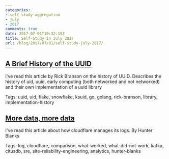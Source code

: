 ```yaml
---
categories:
- self-study-aggregation
- july
- 2017
comments: true
date: 2017-07-01T10:32:19Z
title: Self-Study in July 2017 
url: /blog/2017/07/01/self-study-july-2017/
---
```


## [A Brief History of the UUID](https://segment.com/blog/a-brief-history-of-the-uuid/)

I've read this article by Rick Branson on the history of UUID.
Describes the history of uid, uuid, early computing (both networked and not networked) and their own implementation of a uuid library

Tags: uuid, uid, flake, snowflake, ksuid, go, golang, rick-branson, library, implementation-history

## [More data, more data](https://blog.cloudflare.com/more-data-more-data/)

I've read this article about how cloudflare manages its logs. By Hunter Blanks

Tags: log, cloudflare, comparison, what-worked, what-did-not-work, kafka, citusdb, sre, site-reliability-engineering, analytics, hunter-blanks

